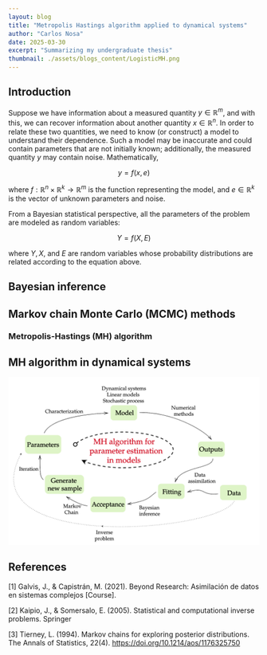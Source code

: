 ```yaml
---
layout: blog
title: "Metropolis Hastings algorithm applied to dynamical systems"
author: "Carlos Nosa"
date: 2025-03-30
excerpt: "Summarizing my undergraduate thesis"
thumbnail: ./assets/blogs_content/LogisticMH.png
---
```


## Introduction

Suppose we have information about a measured quantity $y \in \mathbb{R}^{m}$, and with this, we can recover information about another quantity $x \in \mathbb{R}^{n}$. In order to relate these two quantities, we need to know (or construct) a model to understand their dependence. Such a model may be inaccurate and could contain parameters that are not initially known; additionally, the measured quantity $y$ may contain noise. Mathematically,

$$y = f(x,e)$$

where $f:\mathbb{R}^{n} \times \mathbb{R}^{k} \to \mathbb{R}^{m}$ is the function representing the model, and $e \in \mathbb{R}^{k}$ is the vector of unknown parameters and noise.

From a Bayesian statistical perspective, all the parameters of the problem are modeled as random variables:

$$Y = f(X,E)$$

where $Y, X$, and $E$ are random variables whose probability distributions are related according to the equation above.


## Bayesian inference


## Markov chain Monte Carlo (MCMC) methods

### Metropolis-Hastings (MH) algorithm 


## MH algorithm in dynamical systems

![MH algorithm in dynamical systems](./assets/blogs_content/MHinParameterEstimation.png)


## References

[1] Galvis, J., & Capistrán, M. (2021). Beyond Research: Asimilación de datos
en sistemas complejos [Course].

[2] Kaipio, J., & Somersalo, E. (2005). Statistical and computational inverse
problems. Springer

[3] Tierney, L. (1994). Markov chains for exploring posterior distributions. The
Annals of Statistics, 22(4). https://doi.org/10.1214/aos/1176325750
